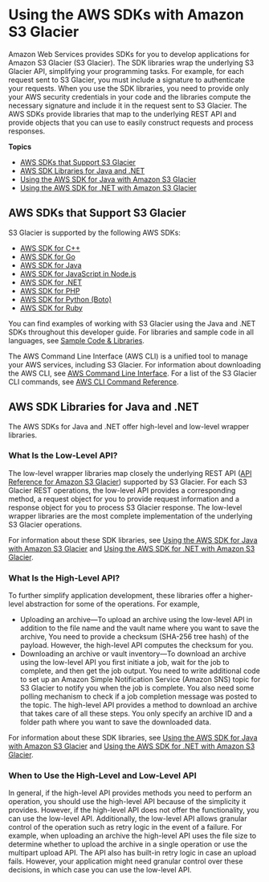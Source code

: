 # Using the AWS SDKs with Amazon S3 Glacier<a name="using-aws-sdk"></a>

Amazon Web Services provides SDKs for you to develop applications for Amazon S3 Glacier \(S3 Glacier\)\. The SDK libraries wrap the underlying S3 Glacier API, simplifying your programming tasks\. For example, for each request sent to S3 Glacier, you must include a signature to authenticate your requests\. When you use the SDK libraries, you need to provide only your AWS security credentials in your code and the libraries compute the necessary signature and include it in the request sent to S3 Glacier\. The AWS SDKs provide libraries that map to the underlying REST API and provide objects that you can use to easily construct requests and process responses\. 

**Topics**
+ [AWS SDKs that Support S3 Glacier](#using-aws-sdk-with-glacier)
+ [AWS SDK Libraries for Java and \.NET](#java-.net-sdk-libraries)
+ [Using the AWS SDK for Java with Amazon S3 Glacier](using-aws-sdk-for-java.md)
+ [Using the AWS SDK for \.NET with Amazon S3 Glacier](using-aws-sdk-for-dot-net.md)

## AWS SDKs that Support S3 Glacier<a name="using-aws-sdk-with-glacier"></a>

S3 Glacier is supported by the following AWS SDKs: 
+ [AWS SDK for C\+\+](https://aws.amazon.com/sdk-for-cpp/) 
+  [AWS SDK for Go](https://aws.amazon.com/sdk-for-go/)
+ [AWS SDK for Java](https://aws.amazon.com/sdk-for-java/) 
+ [AWS SDK for JavaScript in Node\.js](https://aws.amazon.com/sdk-for-node-js/) 
+ [AWS SDK for \.NET](https://aws.amazon.com/sdk-for-net/) 
+ [AWS SDK for PHP](https://aws.amazon.com/sdk-for-php/) 
+ [AWS SDK for Python \(Boto\)](https://aws.amazon.com/sdk-for-python/) 
+ [AWS SDK for Ruby](https://aws.amazon.com/sdk-for-ruby/) 

You can find examples of working with S3 Glacier using the Java and \.NET SDKs throughout this developer guide\. For libraries and sample code in all languages, see [Sample Code & Libraries](https://aws.amazon.com/code/)\. 

The AWS Command Line Interface \(AWS CLI\) is a unified tool to manage your AWS services, including S3 Glacier\. For information about downloading the AWS CLI, see [AWS Command Line Interface](https://aws.amazon.com/cli/)\. For a list of the S3 Glacier CLI commands, see [AWS CLI Command Reference](https://docs.aws.amazon.com/cli/latest/reference/glacier/index.html)\. 

## AWS SDK Libraries for Java and \.NET<a name="java-.net-sdk-libraries"></a>

The AWS SDKs for Java and \.NET offer high\-level and low\-level wrapper libraries\. 

### What Is the Low\-Level API?<a name="what-is-low-level-api"></a>

The low\-level wrapper libraries map closely the underlying REST API \([API Reference for Amazon S3 Glacier](amazon-glacier-api.md)\) supported by S3 Glacier\. For each S3 Glacier REST operations, the low\-level API provides a corresponding method, a request object for you to provide request information and a response object for you to process S3 Glacier response\. The low\-level wrapper libraries are the most complete implementation of the underlying S3 Glacier operations\. 

For information about these SDK libraries, see [Using the AWS SDK for Java with Amazon S3 Glacier](using-aws-sdk-for-java.md) and [Using the AWS SDK for \.NET with Amazon S3 Glacier](using-aws-sdk-for-dot-net.md)\.

### What Is the High\-Level API?<a name="what-is-high-level-api"></a>

To further simplify application development, these libraries offer a higher\-level abstraction for some of the operations\. For example, 
+ Uploading an archive—To upload an archive using the low\-level API in addition to the file name and the vault name where you want to save the archive, You need to provide a checksum \(SHA\-256 tree hash\) of the payload\. However, the high\-level API computes the checksum for you\.
+ Downloading an archive or vault inventory—To download an archive using the low\-level API you first initiate a job, wait for the job to complete, and then get the job output\. You need to write additional code to set up an Amazon Simple Notification Service \(Amazon SNS\) topic for S3 Glacier to notify you when the job is complete\. You also need some polling mechanism to check if a job completion message was posted to the topic\. The high\-level API provides a method to download an archive that takes care of all these steps\. You only specify an archive ID and a folder path where you want to save the downloaded data\. 

For information about these SDK libraries, see [Using the AWS SDK for Java with Amazon S3 Glacier](using-aws-sdk-for-java.md) and [Using the AWS SDK for \.NET with Amazon S3 Glacier](using-aws-sdk-for-dot-net.md)\.

### When to Use the High\-Level and Low\-Level API<a name="when-to-use-high-low-api"></a>

In general, if the high\-level API provides methods you need to perform an operation, you should use the high\-level API because of the simplicity it provides\. However, if the high\-level API does not offer the functionality, you can use the low\-level API\. Additionally, the low\-level API allows granular control of the operation such as retry logic in the event of a failure\. For example, when uploading an archive the high\-level API uses the file size to determine whether to upload the archive in a single operation or use the multipart upload API\. The API also has built\-in retry logic in case an upload fails\. However, your application might need granular control over these decisions, in which case you can use the low\-level API\.